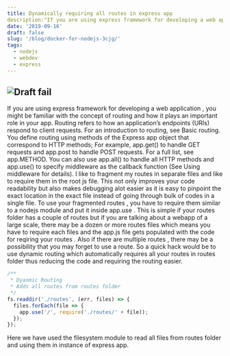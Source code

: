```yaml
---
title: Dynamically requiring all routes in express app
description:"If you are using express framework for developing a web application , you might be familiar with the concept of routing and how it plays an important role in your app. Routing refers to how an application’s endpoints (URIs) respond to client requests"
date: '2019-09-16'
draft: false
slug: '/blog/docker-for-nodejs-3cjg/'
tags:
  - nodejs
  - webdev
  - express
---
```


## ![Draft fail](https://miro.medium.com/max/1200/1*EKW3XazCN98jcVrlEP3H8g.png)

If you are using express framework for developing a web application , you might be familiar with the concept of routing and how it plays an important role in your app. Routing refers to how an application’s endpoints (URIs) respond to client requests. For an introduction to routing, see Basic routing.
You define routing using methods of the Express app object that correspond to HTTP methods;
For example, app.get() to handle GET requests and app.post to handle POST requests. For a full list, see app.METHOD. You can also use app.all() to handle all HTTP methods and app.use() to specify middleware as the callback function (See Using middleware for details).
I like to fragment my routes in separate files and like to require them in the root js file. This not only improves your code readability but also makes debugging alot easier as it is easy to pinpoint the exact location in the exact file instead of going through bulk of codes in a single file.
To use your fragmented routes , you have to require them similar to a nodejs module and put it inside app.use . This is simple if your routes folder has a couple of routes but if you are talking about a webapp of a large scale, there may be a dozen or more routes files which means you have to require each files and the app.js file gets populated with the code for reqiring your routes .
Also if there are multiple routes , there may be a possibility that you may forget to use a route.
So a quick hack would be to use dynamic routing which automatically requires all your routes in routes folder thus reducing the code and
requiring the routing easier.

```javascript
/**
 * Dyanmic Routing
 * Adds all routes from routes folder
 */
fs.readdir('./routes', (err, files) => {
  files.forEach(file => {
    app.use('/', require('./routes/' + file));
  });
});
```

Here we have used the filesystem module to read all files from routes folder and using them in instance of express app.
